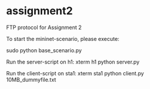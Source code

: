 # assignment2
FTP protocol for Assignment 2

To start the mininet-scenario, please execute:

sudo python base_scenario.py

Run the server-script on h1:
xterm h1
python server.py

Run the client-script on sta1:
xterm sta1
python client.py 10MB_dummyfile.txt

